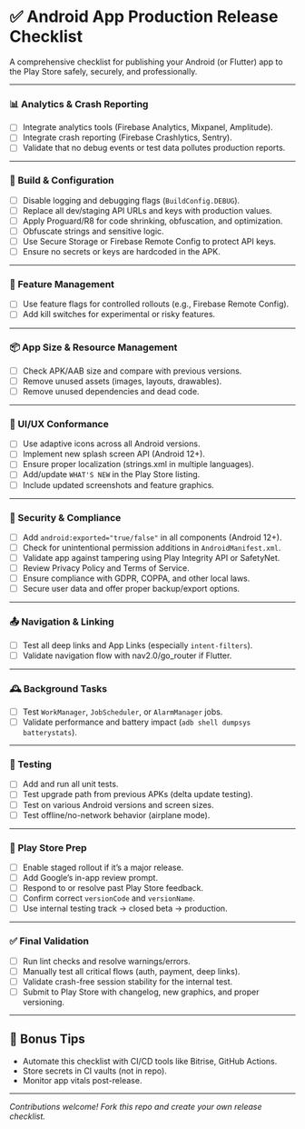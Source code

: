 # ✅ Android App Production Release Checklist

A comprehensive checklist for publishing your Android (or Flutter) app to the Play Store safely, securely, and professionally.

---

### 📊 Analytics & Crash Reporting
- [ ] Integrate analytics tools (Firebase Analytics, Mixpanel, Amplitude).
- [ ] Integrate crash reporting (Firebase Crashlytics, Sentry).
- [ ] Validate that no debug events or test data pollutes production reports.

---

### 🧪 Build & Configuration
- [ ] Disable logging and debugging flags (`BuildConfig.DEBUG`).
- [ ] Replace all dev/staging API URLs and keys with production values.
- [ ] Apply Proguard/R8 for code shrinking, obfuscation, and optimization.
- [ ] Obfuscate strings and sensitive logic.
- [ ] Use Secure Storage or Firebase Remote Config to protect API keys.
- [ ] Ensure no secrets or keys are hardcoded in the APK.

---

### 🧩 Feature Management
- [ ] Use feature flags for controlled rollouts (e.g., Firebase Remote Config).
- [ ] Add kill switches for experimental or risky features.

---

### 📦 App Size & Resource Management
- [ ] Check APK/AAB size and compare with previous versions.
- [ ] Remove unused assets (images, layouts, drawables).
- [ ] Remove unused dependencies and dead code.

---

### 📲 UI/UX Conformance
- [ ] Use adaptive icons across all Android versions.
- [ ] Implement new splash screen API (Android 12+).
- [ ] Ensure proper localization (strings.xml in multiple languages).
- [ ] Add/update `WHAT'S NEW` in the Play Store listing.
- [ ] Include updated screenshots and feature graphics.

---

### 🔐 Security & Compliance
- [ ] Add `android:exported="true/false"` in all components (Android 12+).
- [ ] Check for unintentional permission additions in `AndroidManifest.xml`.
- [ ] Validate app against tampering using Play Integrity API or SafetyNet.
- [ ] Review Privacy Policy and Terms of Service.
- [ ] Ensure compliance with GDPR, COPPA, and other local laws.
- [ ] Secure user data and offer proper backup/export options.

---

### 📤 Navigation & Linking
- [ ] Test all deep links and App Links (especially `intent-filters`).
- [ ] Validate navigation flow with nav2.0/go_router if Flutter.

---

### 🕰️ Background Tasks
- [ ] Test `WorkManager`, `JobScheduler`, or `AlarmManager` jobs.
- [ ] Validate performance and battery impact (`adb shell dumpsys batterystats`).

---

### 🧪 Testing
- [ ] Add and run all unit tests.
- [ ] Test upgrade path from previous APKs (delta update testing).
- [ ] Test on various Android versions and screen sizes.
- [ ] Test offline/no-network behavior (airplane mode).

---

### 🌟 Play Store Prep
- [ ] Enable staged rollout if it’s a major release.
- [ ] Add Google’s in-app review prompt.
- [ ] Respond to or resolve past Play Store feedback.
- [ ] Confirm correct `versionCode` and `versionName`.
- [ ] Use internal testing track → closed beta → production.

---

### ✅ Final Validation
- [ ] Run lint checks and resolve warnings/errors.
- [ ] Manually test all critical flows (auth, payment, deep links).
- [ ] Validate crash-free session stability for the internal test.
- [ ] Submit to Play Store with changelog, new graphics, and proper versioning.

---

## 🧠 Bonus Tips
- Automate this checklist with CI/CD tools like Bitrise, GitHub Actions.
- Store secrets in CI vaults (not in repo).
- Monitor app vitals post-release.

---

_Contributions welcome! Fork this repo and create your own release checklist._  
